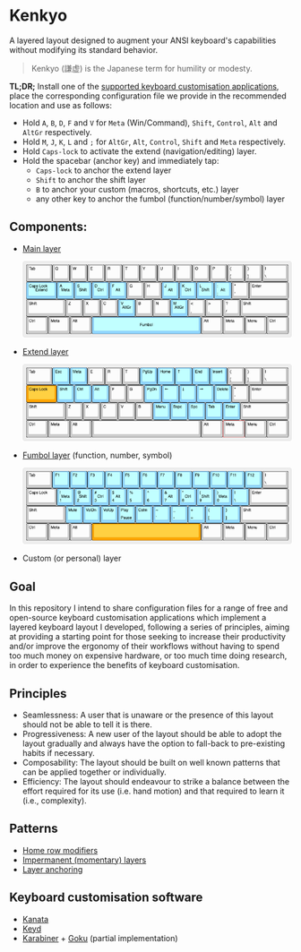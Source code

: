 # Kenkyo

A layered layout designed to augment your ANSI keyboard's capabilities without modifying its standard behavior.

> Kenkyo (謙虚) is the Japanese term for humility or modesty.

**TL;DR;** Install one of the [supported keyboard customisation applications](#keyboard-customisation-software), place the corresponding configuration file we provide in the recommended location and use as follows:

- Hold `A`, `B`, `D`, `F` and `V` for `Meta` (Win/Command), `Shift`, `Control`, `Alt` and `AltGr` respectively.
- Hold `M`, `J`, `K`, `L` and `;` for `AltGr`, `Alt`, `Control`, `Shift` and `Meta` respectively.
- Hold `Caps-lock` to activate the extend (navigation/editing) layer.
- Hold the spacebar (anchor key) and immediately tap:
  - `Caps-lock` to anchor the extend layer
  - `Shift` to anchor the shift layer
  - `B` to anchor your custom (macros, shortcuts, etc.) layer
  - any other key to anchor the fumbol (function/number/symbol) layer

## Components:

- [Main layer](https://www.keyboard-layout-editor.com/##@_name=Main;&@_w:1.5;&=Tab&=Q&=W&=E&=R&=T&=Y&=U&=I&=O&=P&=%7B%0A%5B&=%7D%0A%5D&_w:1.5;&=%7C%0A%5C;&@_c=#90D5FF&w:1.75;&=Caps%20Lock%0A%0A%0A%0A%0A%0A%0A%0A%0AExtend&=A%0A%0A%0A%0A%0A%0A%0A%0A%0AMeta&=S%0A%0A%0A%0A%0A%0A%0A%0A%0AShift&=D%0A%0A%0A%0A%0A%0A%0A%0A%0ACtrl&=F%0A%0A%0A%0A%0A%0A%0A%0A%0AAlt&_c=#cccccc;&=G&=H&_c=#90D5FF;&=J%0A%0A%0A%0A%0A%0A%0A%0A%0AAlt&=K%0A%0A%0A%0A%0A%0A%0A%0A%0ACtrl&=L%0A%0A%0A%0A%0A%0A%0A%0A%0AShift&=/:%0A/;%0A%0A%0A%0A%0A%0A%0A%0AAlt&_c=#cccccc;&=%22%0A'&_w:2.25;&=Enter;&@_w:2.25;&=Shift&=Z&=X&=C&_c=#90D5FF;&=V%0A%0A%0A%0A%0A%0A%0A%0A%0AAltGr&_c=#cccccc;&=B&=N&_c=#90D5FF;&=M%0A%0A%0A%0A%0A%0A%0A%0A%0AAltGr&_c=#cccccc;&=%3C%0A,&=%3E%0A.&=?%0A//&_w:2.75;&=Shift;&@_w:1.25;&=Ctrl&_w:1.25;&=Win&_w:1.25;&=Alt&_c=#90D5FF&a:7&w:6.25;&=Fumbol&_c=#cccccc&a:4&w:1.25;&=Alt&_w:1.25;&=Win&_w:1.25;&=Menu&_w:1.25;&=Ctrl)
  
  ![Main layer image](images/main.png)
- [Extend layer](https://www.keyboard-layout-editor.com/##@_name=Extend;&@_w:1.5;&=Tab&_c=#90D5FF;&=Esc&=Win&_c=#cccccc;&=E&=R&=T&_c=#90D5FF;&=PgUp&=Home&=%E2%86%91&=End&=Insert&_c=#cccccc;&=%7B%0A%5B&=%7D%0A%5D&_w:1.5;&=%7C%0A%5C;&@_c=#FFA500&w:1.75;&=Caps%20Lock&_c=#90D5FF;&=Shift&=Ctrl&=Alt&_c=#cccccc;&=F&=G&_c=#90D5FF;&=PgDn&=%E2%86%90&=%E2%86%93&=%E2%86%92&=Delete&_c=#cccccc;&=%22%0A'&_w:2.25;&=Enter;&@_w:2.25;&=Shift&=Z&=X&=C&=V&=B&_c=#90D5FF;&=Menu&=Bspc&=Spc&=Tab&=Enter&_c=#cccccc&w:2.75;&=Shift;&@_w:1.25;&=Ctrl&_w:1.25;&=Win&_w:1.25;&=Alt&_a:7&w:6.25;&=&_a:4&w:1.25;&=Alt&_w:1.25;&=Win&_w:1.25;&=Menu&_w:1.25;&=Ctrl)
  
  ![Extend layer image](images/extend.png)
- [Fumbol layer](https://www.keyboard-layout-editor.com/##@@_w:1.5;&=Tab&_c=#90D5FF;&=F1&=F2&=F3&=F4&=F5&=F6&=F7&=F8&=F9&=F10&=F11&=F12&_c=#cccccc&w:1.5;&=%7C%0A%5C;&@_w:1.75;&=Caps%20Lock&_c=#90D5FF;&=!%0A1%0A%0A%0A%0A%0A%0A%0A%0AMeta&=/@%0A2%0A%0A%0A%0A%0A%0A%0A%0AShift&=#%0A3%0A%0A%0A%0A%0A%0A%0A%0ACtrl&=$%0A4%0A%0A%0A%0A%0A%0A%0A%0AAlt&=%25%0A5&=%5E%0A6&=/&%0A7%0A%0A%0A%0A%0A%0A%0A%0AAlt&=*%0A8%0A%0A%0A%0A%0A%0A%0A%0ACtrl&=(%0A9%0A%0A%0A%0A%0A%0A%0A%0AShift&=)%0A0%0A%0A%0A%0A%0A%0A%0A%0AMeta&=%7C%0A%5C&_c=#cccccc&w:2.25;&=Enter;&@_w:2.25;&=Shift&_c=#90D5FF;&=Mute&=VolDn&=VolUp&=Play%0APause&=Cstm&=~%0A%60&=/_%0A-&=+%0A/=&=%7B%0A%5B&=%7D%0A%5D&_c=#cccccc&w:2.75;&=Shift;&@_w:1.25;&=Ctrl&_w:1.25;&=Win&_w:1.25;&=Alt&_c=#FFA500&a:7&w:6.25;&=&_c=#cccccc&a:4&w:1.25;&=Alt&_w:1.25;&=Win&_w:1.25;&=Menu&_w:1.25;&=Ctrl) (function, number, symbol)
  
  ![Fumbol layer image](images/fumbol.png)
- Custom (or personal) layer

## Goal

In this repository I intend to share configuration files for a range of free and open-source keyboard customisation applications which implement a layered keyboard layout I developed, following a series of principles, aiming at providing a starting point for those seeking to increase their productivity and/or improve the ergonomy of their
workflows without having to spend too much money on expensive hardware, or too much time doing research, in order to experience the benefits of keyboard customisation.

## Principles

- Seamlessness: A user that is unaware or the presence of this layout should not be able to tell it is there. 
- Progressiveness: A new user of the layout should be able to adopt the layout gradually and always have the option to fall-back to pre-existing habits if necessary.
- Composability: The layout should be built on well known patterns that can be applied together or individually.
- Efficiency: The layout should endeavour to strike a balance between the effort required for its use (i.e. hand motion) and that required to learn it (i.e., complexity).

## Patterns

- [Home row modifiers](https://precondition.github.io/home-row-mods)
- [Impermanent (momentary) layers](https://jonny-wamsley.gitbook.io/the-ultimate-guide-to-keyboard-layers/ch-3-layer-activators/3.3-shift-layers)
- [Layer anchoring](https://argenkiwi.medium.com/keyboard-layer-pinning-20aafede96e5)
 
## Keyboard customisation software

- [Kanata](https://github.com/jtroo/kanata)
- [Keyd](https://github.com/rvaiya/keyd)
- [Karabiner](https://github.com/pqrs-org/Karabiner-Elements) + [Goku](https://github.com/yqrashawn/GokuRakuJoudo) (partial implementation)
